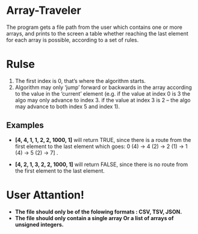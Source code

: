 # Array-Traveler
The program gets a file path from the user which contains one or more arrays, and prints to the screen a table whether reaching the last element for each array is possible, according to a set of rules.

# Rulse
1. The first index is 0, that’s where the algorithm starts.
2. Algorithm may only ‘jump’ forward or backwards in the array according to the value in the ‘current’ element (e.g. if the value at index 0 is 3 the algo may only advance to index 3. if the value at index 3 is 2 – the algo may advance to both index 5 and index 1).

## Examples
* **[4, 4, 1, 1, 2, 2, 1000, 1]** will return TRUE, since there is a route from the first element to the last element which goes:
  0 (4) → 4 (2) → 2 (1) → 1 (4) → 5 (2) → 7] .

* **[4, 2, 1, 3, 2, 2, 1000, 1]** will return FALSE, since there is no route from the first element to the last element.

# User Attantion!    
* **The file should only be of the folowing formats : CSV, TSV, JSON.**
* **The file should only contain a single array Or a list of arrays of unsigned integers.**

